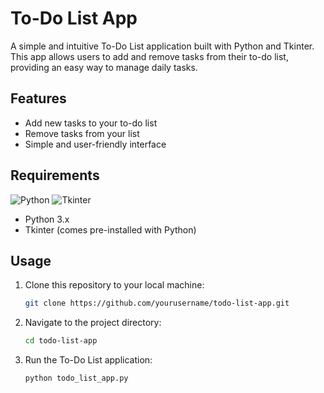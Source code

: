 # To-Do List App

A simple and intuitive To-Do List application built with Python and Tkinter. This app allows users to add and remove tasks from their to-do list, providing an easy way to manage daily tasks.

## Features

- Add new tasks to your to-do list
- Remove tasks from your list
- Simple and user-friendly interface

## Requirements

![Python](https://img.shields.io/badge/Python-3.x-blue.svg)
![Tkinter](https://img.shields.io/badge/Tkinter-8.x-blue.svg)

- Python 3.x
- Tkinter (comes pre-installed with Python)

## Usage

1. Clone this repository to your local machine:
   ```bash
   git clone https://github.com/yourusername/todo-list-app.git

2. Navigate to the project directory:
   ```bash
   cd todo-list-app

3. Run the To-Do List application:
   ```bash
   python todo_list_app.py
